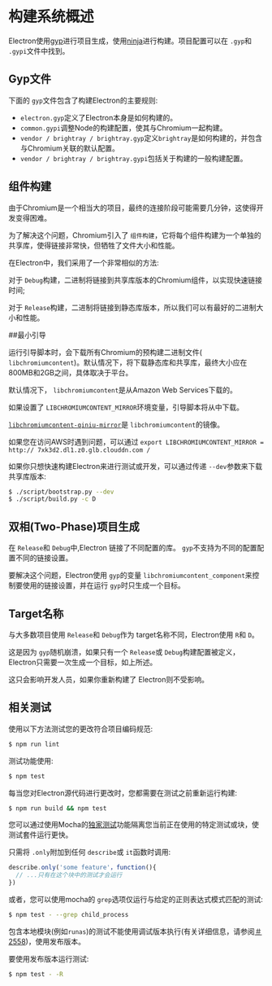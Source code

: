 # 构建系统概述

Electron使用[gyp](https://gyp.gsrc.io/)进行项目生成，使用[ninja](https://ninja-build.org/)进行构建。项目配置可以在 `.gyp`和 `.gypi`文件中找到。

## Gyp文件

下面的 `gyp`文件包含了构建Electron的主要规则:

* `electron.gyp`定义了Electron本身是如何构建的。
* `common.gypi`调整Node的构建配置，使其与Chromium一起构建。
* `vendor / brightray / brightray.gyp`定义`brightray`是如何构建的，并包含与Chromium关联的默认配置。
* `vendor / brightray / brightray.gypi`包括关于构建的一般构建配置。

## 组件构建

由于Chromium是一个相当大的项目，最终的连接阶段可能需要几分钟，这使得开发变得困难。

为了解决这个问题，Chromium引入了 `组件构建`，它将每个组件构建为一个单独的共享库，使得链接非常快，但牺牲了文件大小和性能。

在Electron中，我们采用了一个非常相似的方法:

对于 `Debug`构建，二进制将链接到共享库版本的Chromium组件，以实现快速链接时间;

对于 `Release`构建，二进制将链接到静态库版本，所以我们可以有最好的二进制大小和性能。

##最小引导

运行引导脚本时，会下载所有Chromium的预构建二进制文件( `libchromiumcontent`)。默认情况下，将下载静态库和共享库，最终大小应在800MB和2GB之间，具体取决于平台。

默认情况下， `libchromiumcontent`是从Amazon Web Services下载的。

如果设置了 `LIBCHROMIUMCONTENT_MIRROR`环境变量，引导脚本将从中下载。

 [`libchromiumcontent-qiniu-mirror`](https://github.com/hokein/libchromiumcontent-qiniu-mirror)是 `libchromiumcontent`的镜像。
 
 如果您在访问AWS时遇到问题，可以通过 `export LIBCHROMIUMCONTENT_MIRROR = http:// 7xk3d2.dl1.z0.glb.clouddn.com /`

如果你只想快速构建Electron来进行测试或开发，可以通过传递 `--dev`参数来下载共享库版本:

```bash
$ ./script/bootstrap.py --dev
$ ./script/build.py -c D
```

## 双相(Two-Phase)项目生成

在 `Release`和 `Debug`中,Electron 链接了不同配置的库。 `gyp`不支持为不同的配置配置不同的链接设置。

要解决这个问题，Electron使用 `gyp`的变量 `libchromiumcontent_component`来控制要使用的链接设置，并在运行 `gyp`时只生成一个目标。

## Target名称

与大多数项目使用 `Release`和 `Debug`作为 target名称不同，Electron使用 `R`和 `D`。

这是因为 `gyp`随机崩溃，如果只有一个 `Release`或 `Debug`构建配置被定义，Electron只需要一次生成一个目标，如上所述。

这只会影响开发人员，如果你重新构建了 Electron则不受影响。

## 相关测试

使用以下方法测试您的更改符合项目编码规范:

```bash
$ npm run lint
```

测试功能使用:
```bash
$ npm test
```

每当您对Electron源代码进行更改时，您都需要在测试之前重新运行构建:
```bash
$ npm run build && npm test
```

您可以通过使用Mocha的[独家测试](https://mochajs.org/#exclusive-tests)功能隔离您当前正在使用的特定测试或块，使测试套件运行更快。

只需将 `.only`附加到任何 `describe`或 `it`函数时调用:
```js
describe.only('some feature'，function(){
  // ...只有在这个块中的测试才会运行
})
```

或者，您可以使用mocha的 `grep`选项仅运行与给定的正则表达式模式匹配的测试:
```sh
$ npm test - --grep child_process
```

包含本地模块(例如`runas`)的测试不能使用调试版本执行(有关详细信息，请参阅[＃2558](https://github.com/electron/electron/issues/2558))，使用发布版本。

要使用发布版本运行测试:
```bash
$ npm test - -R
```